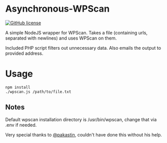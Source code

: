 Asynchronous-WPScan
===================
[![GitHub license](https://img.shields.io/badge/license-MIT-blue.svg)](https://opensource.org/licenses/MIT)

A simple NodeJS wrapper for WPScan. Takes a file (containing urls, separated with newlines) and uses WPScan on them.

Included PHP script filters out unnecessary data. Also emails the output to provided address.

Usage
=====


    npm install
    ./wpscan.js /path/to/file.txt

Notes
-----

Default wpscan installation directory is /usr/bin/wpscan, change that via .env if needed.

Very special thanks to [@pakastin](https://github.com/pakastin), couldn't have done this without his help.

